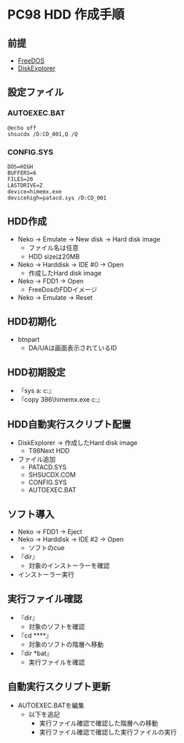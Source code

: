 # PC98 HDD 作成手順

## 前提
* [FreeDOS](http://bauxite.sakura.ne.jp/software/dos/freedos.htm)
* [DiskExplorer](https://hp.vector.co.jp/authors/VA013937/editdisk/index.html)

## 設定ファイル
### AUTOEXEC.BAT
```
@echo off
shsucdx /D:CD_001,Q /Q
```
### CONFIG.SYS
```
DOS=HIGH
BUFFERS=6
FILES=20
LASTDRIVE=Z
device=himemx.exe
devicehigh=patacd.sys /D:CD_001
```

## HDD作成
* Neko -> Emulate -> New disk -> Hard disk image
  * ファイル名は任意
  * HDD sizeは20MB
* Neko -> Harddisk -> IDE #0 -> Open
  * 作成したHard disk image
* Neko -> FDD1 -> Open
  * FreeDosのFDDイメージ
* Neko -> Emulate -> Reset

## HDD初期化
* btnpart
  * DA/UAは画面表示されているID

## HDD初期設定
* 『sys a: c:』
* 『copy 386\himemx.exe c:』

## HDD自動実行スクリプト配置
* DiskExplorer -> 作成したHard disk image
  * T98Next HDD
* ファイル追加
  * PATACD.SYS
  * SHSUCDX.COM
  * CONFIG.SYS
  * AUTOEXEC.BAT

## ソフト導入
* Neko -> FDD1 -> Eject
* Neko -> Harddisk -> IDE #2 -> Open
  * ソフトのcue
* 『dir』
  * 対象のインストーラーを確認
* インストーラー実行


## 実行ファイル確認
* 『dir』
  * 対象のソフトを確認
* 『cd ****』
  * 対象のソフトの階層へ移動
* 『dir *bat』
  * 実行ファイルを確認

## 自動実行スクリプト更新
* AUTOEXEC.BATを編集
  * 以下を追記
    * 実行ファイル確認で確認した階層への移動
    * 実行ファイル確認で確認した実行ファイルの実行
